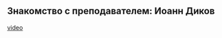 ## Знакомство с преподавателем: Иоанн Диков

[video](https://player.softculture.cc/embed/online/ISB/ISB_1.18.12_L2-1_Intro_Ioann)